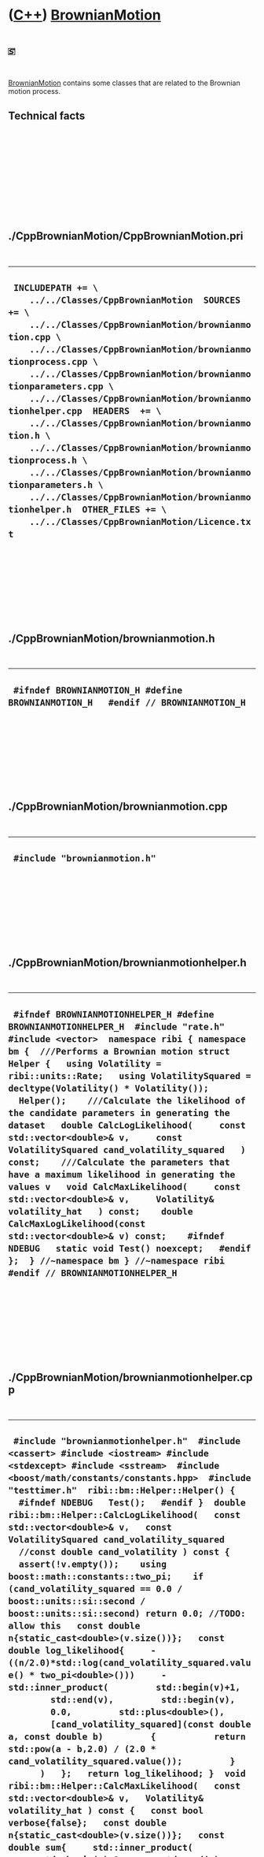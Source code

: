 



 

 

 

 

 

([C++](Cpp.htm)) [BrownianMotion](CppBrownianMotion.htm)
========================================================

 

![STL](PicStl.png)

 

[BrownianMotion](CppBrownianMotion.htm) contains some classes that are
related to the Brownian motion process.

Technical facts
---------------

 

 

 

 

 

 

./CppBrownianMotion/CppBrownianMotion.pri
-----------------------------------------

 

  ------------------------------------------------------------------------------------------------------------------------------------------------------------------------------------------------------------------------------------------------------------------------------------------------------------------------------------------------------------------------------------------------------------------------------------------------------------------------------------------------------------------------------------------------------------------------------------------------------------------------------------------------------------------
  ` INCLUDEPATH += \     ../../Classes/CppBrownianMotion  SOURCES += \     ../../Classes/CppBrownianMotion/brownianmotion.cpp \     ../../Classes/CppBrownianMotion/brownianmotionprocess.cpp \     ../../Classes/CppBrownianMotion/brownianmotionparameters.cpp \     ../../Classes/CppBrownianMotion/brownianmotionhelper.cpp  HEADERS  += \     ../../Classes/CppBrownianMotion/brownianmotion.h \     ../../Classes/CppBrownianMotion/brownianmotionprocess.h \     ../../Classes/CppBrownianMotion/brownianmotionparameters.h \     ../../Classes/CppBrownianMotion/brownianmotionhelper.h  OTHER_FILES += \     ../../Classes/CppBrownianMotion/Licence.txt`
  ------------------------------------------------------------------------------------------------------------------------------------------------------------------------------------------------------------------------------------------------------------------------------------------------------------------------------------------------------------------------------------------------------------------------------------------------------------------------------------------------------------------------------------------------------------------------------------------------------------------------------------------------------------------

 

 

 

 

 

./CppBrownianMotion/brownianmotion.h
------------------------------------

 

  -----------------------------------------------------------------------------------
  ` #ifndef BROWNIANMOTION_H #define BROWNIANMOTION_H   #endif // BROWNIANMOTION_H`
  -----------------------------------------------------------------------------------

 

 

 

 

 

./CppBrownianMotion/brownianmotion.cpp
--------------------------------------

 

  --------------------------------
  ` #include "brownianmotion.h"`
  --------------------------------

 

 

 

 

 

./CppBrownianMotion/brownianmotionhelper.h
------------------------------------------

 

  ------------------------------------------------------------------------------------------------------------------------------------------------------------------------------------------------------------------------------------------------------------------------------------------------------------------------------------------------------------------------------------------------------------------------------------------------------------------------------------------------------------------------------------------------------------------------------------------------------------------------------------------------------------------------------------------------------------------------------------------------------------------------------------------------------------------------------------------------------------------------------------------------------------------------------------------
  ` #ifndef BROWNIANMOTIONHELPER_H #define BROWNIANMOTIONHELPER_H  #include "rate.h" #include <vector>  namespace ribi { namespace bm {  ///Performs a Brownian motion struct Helper {   using Volatility = ribi::units::Rate;   using VolatilitySquared = decltype(Volatility() * Volatility());    Helper();    ///Calculate the likelihood of the candidate parameters in generating the dataset   double CalcLogLikelihood(     const std::vector<double>& v,     const VolatilitySquared cand_volatility_squared   ) const;    ///Calculate the parameters that have a maximum likelihood in generating the values v   void CalcMaxLikelihood(     const std::vector<double>& v,     Volatility& volatility_hat   ) const;    double CalcMaxLogLikelihood(const std::vector<double>& v) const;    #ifndef NDEBUG   static void Test() noexcept;   #endif };  } //~namespace bm } //~namespace ribi  #endif // BROWNIANMOTIONHELPER_H`
  ------------------------------------------------------------------------------------------------------------------------------------------------------------------------------------------------------------------------------------------------------------------------------------------------------------------------------------------------------------------------------------------------------------------------------------------------------------------------------------------------------------------------------------------------------------------------------------------------------------------------------------------------------------------------------------------------------------------------------------------------------------------------------------------------------------------------------------------------------------------------------------------------------------------------------------------

 

 

 

 

 

./CppBrownianMotion/brownianmotionhelper.cpp
--------------------------------------------

 

  ---------------------------------------------------------------------------------------------------------------------------------------------------------------------------------------------------------------------------------------------------------------------------------------------------------------------------------------------------------------------------------------------------------------------------------------------------------------------------------------------------------------------------------------------------------------------------------------------------------------------------------------------------------------------------------------------------------------------------------------------------------------------------------------------------------------------------------------------------------------------------------------------------------------------------------------------------------------------------------------------------------------------------------------------------------------------------------------------------------------------------------------------------------------------------------------------------------------------------------------------------------------------------------------------------------------------------------------------------------------------------------------------------------------------------------------------------------------------------------------------------------------------------------------------------------------------------------------------------------------------------------------------------------------------------------------------------------------------------------------------------------------------------------------------------------------------------------------------------------------------------------------------------------------------------------------------------------------------------------------------------------------------------------------------------------------------------------------------------------------------------------------------------------------------------------------------------------------------------------------------------------------------------------------------------------------------------------------------------------------------------------------------------------------------
  ` #include "brownianmotionhelper.h"  #include <cassert> #include <iostream> #include <stdexcept> #include <sstream>  #include <boost/math/constants/constants.hpp>  #include "testtimer.h"  ribi::bm::Helper::Helper() {   #ifndef NDEBUG   Test();   #endif }  double ribi::bm::Helper::CalcLogLikelihood(   const std::vector<double>& v,   const VolatilitySquared cand_volatility_squared   //const double cand_volatility ) const {   assert(!v.empty());    using boost::math::constants::two_pi;    if (cand_volatility_squared == 0.0 / boost::units::si::second / boost::units::si::second) return 0.0; //TODO: allow this   const double n{static_cast<double>(v.size())};   const double log_likelihood{     -((n/2.0)*std::log(cand_volatility_squared.value() * two_pi<double>()))     - std::inner_product(         std::begin(v)+1,         std::end(v),         std::begin(v),         0.0,         std::plus<double>(),         [cand_volatility_squared](const double a, const double b)         {           return std::pow(a - b,2.0) / (2.0 * cand_volatility_squared.value());         }       )   };   return log_likelihood; }  void ribi::bm::Helper::CalcMaxLikelihood(   const std::vector<double>& v,   Volatility& volatility_hat ) const {   const bool verbose{false};   const double n{static_cast<double>(v.size())};   const double sum{     std::inner_product(       std::begin(v)+1,       std::end(v),       std::begin(v),       0.0,       std::plus<double>(),       [](const double a, const double b)       {         return std::pow(a - b,2.0);       }     )   };    const double volatility_hat_squared{sum / n};    if (verbose)   {     std::cout       << "sum: " << sum << '\n'       << "n: " << n << '\n'       << "volatility_hat_squared: " << volatility_hat_squared << '\n'     ;   }   volatility_hat = std::sqrt(volatility_hat_squared) / boost::units::si::second; }  double ribi::bm::Helper::CalcMaxLogLikelihood(   const std::vector<double>& v ) const {   Volatility volatility_hat = 0.0 / boost::units::si::second;   CalcMaxLikelihood(v,volatility_hat);   return CalcLogLikelihood(v,volatility_hat * volatility_hat); }  #ifndef NDEBUG void ribi::bm::Helper::Test() noexcept {   {     static bool is_tested{false};     if (is_tested) return;     is_tested = true;   }   const TestTimer test_timer(__func__,__FILE__,1.0); } #endif`
  ---------------------------------------------------------------------------------------------------------------------------------------------------------------------------------------------------------------------------------------------------------------------------------------------------------------------------------------------------------------------------------------------------------------------------------------------------------------------------------------------------------------------------------------------------------------------------------------------------------------------------------------------------------------------------------------------------------------------------------------------------------------------------------------------------------------------------------------------------------------------------------------------------------------------------------------------------------------------------------------------------------------------------------------------------------------------------------------------------------------------------------------------------------------------------------------------------------------------------------------------------------------------------------------------------------------------------------------------------------------------------------------------------------------------------------------------------------------------------------------------------------------------------------------------------------------------------------------------------------------------------------------------------------------------------------------------------------------------------------------------------------------------------------------------------------------------------------------------------------------------------------------------------------------------------------------------------------------------------------------------------------------------------------------------------------------------------------------------------------------------------------------------------------------------------------------------------------------------------------------------------------------------------------------------------------------------------------------------------------------------------------------------------------------------

 

 

 

 

 

./CppBrownianMotion/brownianmotionparameters.h
----------------------------------------------

 

  ----------------------------------------------------------------------------------------------------------------------------------------------------------------------------------------------------------------------------------------------------------------------------------------------------------------------------------------------------------------------------------------------------------------------------------------------------------------------------------------------------------------------------------------------------------------------------------------------------------------------------------------------
  ` #ifndef BROWNIANMOTIONPARAMETERS_H #define BROWNIANMOTIONPARAMETERS_H  #include "rate.h"  namespace ribi { namespace bm {  ///Performs a Brownian motion  struct Parameters {   using Volatility = ribi::units::Rate;    ///volatility: the standard deviation of the noise   Parameters(     const Volatility volatility,     const int rng_seed = 42   );    int GetRngSeed() const noexcept { return m_rng_seed; }   auto GetVolatility() const noexcept { return m_volatility; }    private:   const int m_rng_seed;   const Volatility m_volatility; };  } //~namespace bm } //~namespace ribi  #endif // BROWNIANMOTIONPARAMETERS_H`
  ----------------------------------------------------------------------------------------------------------------------------------------------------------------------------------------------------------------------------------------------------------------------------------------------------------------------------------------------------------------------------------------------------------------------------------------------------------------------------------------------------------------------------------------------------------------------------------------------------------------------------------------------

 

 

 

 

 

./CppBrownianMotion/brownianmotionparameters.cpp
------------------------------------------------

 

  ---------------------------------------------------------------------------------------------------------------------------------------------------------------------------------------------------------------------------------------------------------------------------------------------------------------------------------------------------------------------------------------------------------------------------------------------------------------------------------------------------------------------------------------------------------------------
  ` #include "brownianmotionparameters.h"  #include <sstream> #include <stdexcept>   ribi::bm::Parameters::Parameters(   const Volatility volatility,   const int rng_seed ) : m_rng_seed{rng_seed},     m_volatility{volatility} {   //TODO: allow zero, then the process falls back to an autoregression   if (m_volatility <= 0.0 / boost::units::si::second)   {     std::stringstream s;     s << __func__       << ": volatility must be positive and non-zero, "       << "value given is " << m_volatility     ;     throw std::logic_error(s.str());   }  }`
  ---------------------------------------------------------------------------------------------------------------------------------------------------------------------------------------------------------------------------------------------------------------------------------------------------------------------------------------------------------------------------------------------------------------------------------------------------------------------------------------------------------------------------------------------------------------------

 

 

 

 

 

./CppBrownianMotion/brownianmotionprocess.h
-------------------------------------------

 

  ---------------------------------------------------------------------------------------------------------------------------------------------------------------------------------------------------------------------------------------------------------------------------------------------------------------------------------------------------------------------------------------------------------------------------------------------------------------------------------------------------------------------------------------------------------------------------------------------------------------------------------------------------------------------------------------------------------------------------------------------------------------------------------------------------------------------------------------------------------------------------------------------------------------
  ` #ifndef BROWNIANMOTIONPROCESS_H #define BROWNIANMOTIONPROCESS_H  #include "brownianmotionparameters.h" #include <random>  namespace ribi { namespace bm {  ///Performs a Brownian motion struct Process {   ///volatility: the standard deviation of the noise   Process(     const Parameters& parameters   );    ///Calculate the next x. This class will supply the random numbers,   ///thus these member functions are not const   double CalcNext(     const double x   );    ///Calculate the next x+dt, supplying the random numbers yourself   double CalcNext(     const double x,     const double random_normal   ) const;    #ifndef NDEBUG   static void Test() noexcept;   #endif    private:   std::normal_distribution<double> m_normal_distribution;   const Parameters m_parameters;   std::mt19937 m_rng; };  } //~namespace bm } //~namespace ribi  #endif // BROWNIANMOTIONPROCESS_H`
  ---------------------------------------------------------------------------------------------------------------------------------------------------------------------------------------------------------------------------------------------------------------------------------------------------------------------------------------------------------------------------------------------------------------------------------------------------------------------------------------------------------------------------------------------------------------------------------------------------------------------------------------------------------------------------------------------------------------------------------------------------------------------------------------------------------------------------------------------------------------------------------------------------------------

 

 

 

 

 

./CppBrownianMotion/brownianmotionprocess.cpp
---------------------------------------------

 

  --------------------------------------------------------------------------------------------------------------------------------------------------------------------------------------------------------------------------------------------------------------------------------------------------------------------------------------------------------------------------------------------------------------------------------------------------------------------------------------------------------------------------------------------------------------------------------------------------------------------------------------------------------------------------------------------------------------------------------------------------------------------------------------------------------------------------------------------------------------------------------------------------------------------------------------------------------------------------------------------------------------------------------------------------------------------------------------------------------------------------------------------------------------------------------------------------------------------------------------------------------------------------------------------------------------------------------------------------------------------------------------------------------------------------------------------------------------------------------------------------------------------------------------------------------------------------------------------------------------------------------------------------------------------------------------------------------------------------------------------------------------------------------------------------------------------------------------------------------------------------------------------------------------------------------------------------------------------------------------------------------------------------------------------------------------------------------------------------------------------------------------------------------------------------------------------------------------------------------------------------------------------------------------------------------------------------------------------------------------------------------------------------------------------------------------------------------------------------------------------------------------------------------------------------------------------------------------------------------------------------------------------------------------------------------------------------------------------------------------------------------------------------------------------------------------------------------------------------------------------------------------------------------------------------------------------------------------------------------------------------------------------------------------------------------------------------------------------------------------------------------------------------------------------------------------------------------------------------------------------------------------------------------------------------------------------------------------------------------------------------------------------------------------------------------------------------------------------------------------------------------------------------------------------------------------------------------------------------------------------------------------------------------------------------------------------------------------------------------------------------------------------------------------------------------------------------------------------------------------------------------------------------------------------------------------------------------------------------------------------------------------------------------------------------------------------------------------------------------------------------------------------------------------------------------------------------------------------------------------------------------------------------------------------------------------------------------------------------------------------------------------------------------------------------------------------------------------------------------------------------------------------------------------------------------------------------------------------------------------------------------------------------------------------------------------------------------------------------------------------------------------------------------------------------------------------------------------------------------------------------------------------------------------------------------------------------------------------------------------------------------------------------------------------------------------------------------------------------------------------------------------------------------------------------------------------------------------------------------------------------------------------------------------------------------------------------------------------------------------------------------------------------------------------------------------------------------------------------------------------------------------------------------------------------------------------------------------------------------------------------------------------------------------------------------------------------------------------------------------------------------------------------------------------------------------------------------------------------------------------------------------------------------------------------------------------------------
  ` #include "brownianmotionprocess.h"  #include <cassert> #include <cmath> #include <iostream> #include <stdexcept> #include <sstream>  #include "brownianmotionhelper.h" #include <boost/math/constants/constants.hpp>  #include "testtimer.h"  ribi::bm::Process::Process(   const Parameters& parameters )   : m_normal_distribution(0.0,1.0),     m_parameters{parameters},     m_rng(parameters.GetRngSeed()) {   #ifndef NDEBUG   Test();   #endif }  double ribi::bm::Process::CalcNext(const double x) {   const double random_normal{m_normal_distribution(m_rng)};   return CalcNext(x,random_normal); }  double ribi::bm::Process::CalcNext(   const double x,   const double random_normal ) const {   const auto dt = 1.0 * boost::units::si::second;   const auto volatility = m_parameters.GetVolatility();   const auto dx = random_normal * volatility;   return x + (dt * dx); }  #ifndef NDEBUG void ribi::bm::Process::Test() noexcept {   {     static bool is_tested{false};     if (is_tested) return;     is_tested = true;   }   {     Helper();   }   const TestTimer test_timer(__func__,__FILE__,1.0);    const bool verbose{false};    //Create a Brownian motion with volatility   {     const auto volatility = 1.0 / boost::units::si::second;     bm::Process b(volatility);     double x{0.0};     std::vector<double> v = {x};     for (int i=0; i!=100; ++i)     {       x = b.CalcNext(x);       v.push_back(x);     }     //Are the likelihoods best at the true volatility?     const auto good_likelihood        = Helper().CalcLogLikelihood(v,volatility * volatility);     const auto bad_likelihood       = Helper().CalcLogLikelihood(v,volatility * volatility * 0.5);     const auto worse_likelihood       = Helper().CalcLogLikelihood(v,volatility * volatility * 1.5);     assert(good_likelihood > worse_likelihood);     assert(good_likelihood > bad_likelihood);     //Is the max likelihood truly the max likelihood?     auto volatility_hat = 0.0 / boost::units::si::second;     Helper().CalcMaxLikelihood(v,volatility_hat);     const auto max_likelihood       = Helper().CalcLogLikelihood(v,volatility_hat * volatility_hat);     assert(max_likelihood >= good_likelihood);   }     //Run a Brownian motion process   {     const std::vector<double> noises       = {        -1.0268,        -0.4985,         0.3825,        -0.8102,        -0.1206,        -1.9604,         0.2079,         0.9134,         2.1375,         0.5461,         1.4335,         0.4414,        -2.2912,         0.3249,        -1.3019,        -0.8995,         0.0281,        -1.0959,        -0.8118,        -1.3890       };     const std::vector<double> xs_expected      = {           0.0,         -10.268,         -15.253,         -11.428,         -19.53,         -20.736,         -40.34,         -38.261,         -29.127,         -7.752,         -2.291,         12.044,         16.458,         -6.454,         -3.205,         -16.224,         -25.219,         -24.938,         -35.897,         -44.015,         -57.905       };     const auto volatility = 10.0 / boost::units::si::second;     const double init_x{0.0};      const ribi::bm::Parameters parameters(volatility);     ribi::bm::Process sim(parameters);      double x = init_x;     std::vector<double> xs = {x};      for (const double noise: noises)     {       x = sim.CalcNext(x,noise);       xs.push_back(x);     }     assert(xs.size() == xs_expected.size());     const int sz{static_cast<int>(xs.size())};     for (int i=0; i!=sz; ++i)     {       assert(std::abs(xs[i]-xs_expected[i]) < 0.000000001);     }   }     //Worked example   {     const auto volatility = 0.5 / boost::units::si::second;     const double init_x{0.0};     const int seed{83};     std::normal_distribution<double> normal_distribution;     std::mt19937 rng(seed);      const ribi::bm::Parameters parameters(       volatility,       seed     );     ribi::bm::Process sim(parameters);      double x = init_x;     std::vector<double> xs = {x};      std::vector<double> random_normals(10);     std::generate(begin(random_normals),end(random_normals),       [&normal_distribution,&rng]() { return normal_distribution(rng); }     );     if (!"Show randoms")     {       std::copy(begin(random_normals),end(random_normals),         std::ostream_iterator<double>(std::cout,"\n")       );     }       for (int i=0; i!=10; ++i)     {       const double random_normal{random_normals[i]};       if (verbose) { std::cout << i << ": " << x << '\n'; }       x = sim.CalcNext(x,random_normal);       xs.push_back(x);     }     if (verbose) { std::cout << "10: " << x << '\n'; }      //CalcMaxLikelihood: find best parameters     auto cand_volatility = 0.0 / boost::units::si::second;     Helper().CalcMaxLikelihood(xs,cand_volatility);     const auto expected_cand_volatility       = 0.38056299195796983  / boost::units::si::second;     assert(std::abs(cand_volatility.value() - expected_cand_volatility.value()) < 0.0001);      //CalcLogLikelihood: use parameters     const double max_log_likelihood{       Helper().CalcLogLikelihood(xs,cand_volatility * cand_volatility)     };     if (verbose)     {       std::cout << std::setprecision(20)         << "cand_volatility: " << cand_volatility << '\n'         << "max_log_likelihood: " << max_log_likelihood << '\n'       ;     }     const double expected_max_log_likelihood{-4.9811786934375552605};     assert(std::abs(max_log_likelihood - expected_max_log_likelihood) < 0.0001);     assert(!std::isnan(cand_volatility.value()));      //CalcMaxLogLikelihood: find best parameters and use them in one step     const double max_log_likelihood_too{       Helper().CalcMaxLogLikelihood(xs)     };     assert(std::abs(max_log_likelihood_too - expected_max_log_likelihood) < 0.0001);   }  } #endif`
  --------------------------------------------------------------------------------------------------------------------------------------------------------------------------------------------------------------------------------------------------------------------------------------------------------------------------------------------------------------------------------------------------------------------------------------------------------------------------------------------------------------------------------------------------------------------------------------------------------------------------------------------------------------------------------------------------------------------------------------------------------------------------------------------------------------------------------------------------------------------------------------------------------------------------------------------------------------------------------------------------------------------------------------------------------------------------------------------------------------------------------------------------------------------------------------------------------------------------------------------------------------------------------------------------------------------------------------------------------------------------------------------------------------------------------------------------------------------------------------------------------------------------------------------------------------------------------------------------------------------------------------------------------------------------------------------------------------------------------------------------------------------------------------------------------------------------------------------------------------------------------------------------------------------------------------------------------------------------------------------------------------------------------------------------------------------------------------------------------------------------------------------------------------------------------------------------------------------------------------------------------------------------------------------------------------------------------------------------------------------------------------------------------------------------------------------------------------------------------------------------------------------------------------------------------------------------------------------------------------------------------------------------------------------------------------------------------------------------------------------------------------------------------------------------------------------------------------------------------------------------------------------------------------------------------------------------------------------------------------------------------------------------------------------------------------------------------------------------------------------------------------------------------------------------------------------------------------------------------------------------------------------------------------------------------------------------------------------------------------------------------------------------------------------------------------------------------------------------------------------------------------------------------------------------------------------------------------------------------------------------------------------------------------------------------------------------------------------------------------------------------------------------------------------------------------------------------------------------------------------------------------------------------------------------------------------------------------------------------------------------------------------------------------------------------------------------------------------------------------------------------------------------------------------------------------------------------------------------------------------------------------------------------------------------------------------------------------------------------------------------------------------------------------------------------------------------------------------------------------------------------------------------------------------------------------------------------------------------------------------------------------------------------------------------------------------------------------------------------------------------------------------------------------------------------------------------------------------------------------------------------------------------------------------------------------------------------------------------------------------------------------------------------------------------------------------------------------------------------------------------------------------------------------------------------------------------------------------------------------------------------------------------------------------------------------------------------------------------------------------------------------------------------------------------------------------------------------------------------------------------------------------------------------------------------------------------------------------------------------------------------------------------------------------------------------------------------------------------------------------------------------------------------------------------------------------------------------------------------------------------------------------------------------------------------------------------------

 

 

 

 

 





 

[![Valid XHTML 1.0 Strict](valid-xhtml10.png){width="88"
height="31"}](http://validator.w3.org/check?uri=referer)

This page has been created by the [tool](Tools.htm)
[CodeToHtml](ToolCodeToHtml.htm)
